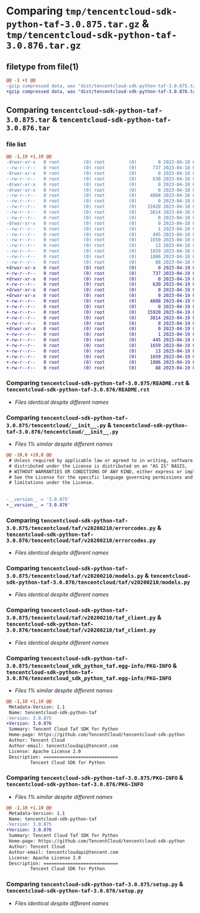 # Comparing `tmp/tencentcloud-sdk-python-taf-3.0.875.tar.gz` & `tmp/tencentcloud-sdk-python-taf-3.0.876.tar.gz`

## filetype from file(1)

```diff
@@ -1 +1 @@
-gzip compressed data, was "dist/tencentcloud-sdk-python-taf-3.0.875.tar", last modified: Tue Apr 18 00:53:51 2023, max compression
+gzip compressed data, was "dist/tencentcloud-sdk-python-taf-3.0.876.tar", last modified: Wed Apr 19 00:37:27 2023, max compression
```

## Comparing `tencentcloud-sdk-python-taf-3.0.875.tar` & `tencentcloud-sdk-python-taf-3.0.876.tar`

### file list

```diff
@@ -1,19 +1,19 @@
-drwxr-xr-x   0 root         (0) root         (0)        0 2023-04-18 00:53:51.000000 tencentcloud-sdk-python-taf-3.0.875/
--rw-r--r--   0 root         (0) root         (0)      737 2023-04-18 00:53:51.000000 tencentcloud-sdk-python-taf-3.0.875/README.rst
-drwxr-xr-x   0 root         (0) root         (0)        0 2023-04-18 00:53:51.000000 tencentcloud-sdk-python-taf-3.0.875/tencentcloud/
--rw-r--r--   0 root         (0) root         (0)      630 2023-04-18 00:53:51.000000 tencentcloud-sdk-python-taf-3.0.875/tencentcloud/__init__.py
-drwxr-xr-x   0 root         (0) root         (0)        0 2023-04-18 00:53:51.000000 tencentcloud-sdk-python-taf-3.0.875/tencentcloud/taf/
-drwxr-xr-x   0 root         (0) root         (0)        0 2023-04-18 00:53:51.000000 tencentcloud-sdk-python-taf-3.0.875/tencentcloud/taf/v20200210/
--rw-r--r--   0 root         (0) root         (0)     4808 2023-04-18 00:53:51.000000 tencentcloud-sdk-python-taf-3.0.875/tencentcloud/taf/v20200210/errorcodes.py
--rw-r--r--   0 root         (0) root         (0)        0 2023-04-18 00:53:51.000000 tencentcloud-sdk-python-taf-3.0.875/tencentcloud/taf/v20200210/__init__.py
--rw-r--r--   0 root         (0) root         (0)    15920 2023-04-18 00:53:51.000000 tencentcloud-sdk-python-taf-3.0.875/tencentcloud/taf/v20200210/models.py
--rw-r--r--   0 root         (0) root         (0)     3814 2023-04-18 00:53:51.000000 tencentcloud-sdk-python-taf-3.0.875/tencentcloud/taf/v20200210/taf_client.py
--rw-r--r--   0 root         (0) root         (0)        0 2023-04-18 00:53:51.000000 tencentcloud-sdk-python-taf-3.0.875/tencentcloud/taf/__init__.py
-drwxr-xr-x   0 root         (0) root         (0)        0 2023-04-18 00:53:51.000000 tencentcloud-sdk-python-taf-3.0.875/tencentcloud_sdk_python_taf.egg-info/
--rw-r--r--   0 root         (0) root         (0)        1 2023-04-18 00:53:51.000000 tencentcloud-sdk-python-taf-3.0.875/tencentcloud_sdk_python_taf.egg-info/dependency_links.txt
--rw-r--r--   0 root         (0) root         (0)      445 2023-04-18 00:53:51.000000 tencentcloud-sdk-python-taf-3.0.875/tencentcloud_sdk_python_taf.egg-info/SOURCES.txt
--rw-r--r--   0 root         (0) root         (0)     1659 2023-04-18 00:53:51.000000 tencentcloud-sdk-python-taf-3.0.875/tencentcloud_sdk_python_taf.egg-info/PKG-INFO
--rw-r--r--   0 root         (0) root         (0)       13 2023-04-18 00:53:51.000000 tencentcloud-sdk-python-taf-3.0.875/tencentcloud_sdk_python_taf.egg-info/top_level.txt
--rw-r--r--   0 root         (0) root         (0)     1659 2023-04-18 00:53:51.000000 tencentcloud-sdk-python-taf-3.0.875/PKG-INFO
--rw-r--r--   0 root         (0) root         (0)     1006 2023-04-18 00:53:51.000000 tencentcloud-sdk-python-taf-3.0.875/setup.py
--rw-r--r--   0 root         (0) root         (0)       88 2023-04-18 00:53:51.000000 tencentcloud-sdk-python-taf-3.0.875/setup.cfg
+drwxr-xr-x   0 root         (0) root         (0)        0 2023-04-19 00:37:27.000000 tencentcloud-sdk-python-taf-3.0.876/
+-rw-r--r--   0 root         (0) root         (0)      737 2023-04-19 00:37:27.000000 tencentcloud-sdk-python-taf-3.0.876/README.rst
+drwxr-xr-x   0 root         (0) root         (0)        0 2023-04-19 00:37:27.000000 tencentcloud-sdk-python-taf-3.0.876/tencentcloud/
+-rw-r--r--   0 root         (0) root         (0)      630 2023-04-19 00:37:27.000000 tencentcloud-sdk-python-taf-3.0.876/tencentcloud/__init__.py
+drwxr-xr-x   0 root         (0) root         (0)        0 2023-04-19 00:37:27.000000 tencentcloud-sdk-python-taf-3.0.876/tencentcloud/taf/
+drwxr-xr-x   0 root         (0) root         (0)        0 2023-04-19 00:37:27.000000 tencentcloud-sdk-python-taf-3.0.876/tencentcloud/taf/v20200210/
+-rw-r--r--   0 root         (0) root         (0)     4808 2023-04-19 00:37:27.000000 tencentcloud-sdk-python-taf-3.0.876/tencentcloud/taf/v20200210/errorcodes.py
+-rw-r--r--   0 root         (0) root         (0)        0 2023-04-19 00:37:27.000000 tencentcloud-sdk-python-taf-3.0.876/tencentcloud/taf/v20200210/__init__.py
+-rw-r--r--   0 root         (0) root         (0)    15920 2023-04-19 00:37:27.000000 tencentcloud-sdk-python-taf-3.0.876/tencentcloud/taf/v20200210/models.py
+-rw-r--r--   0 root         (0) root         (0)     3814 2023-04-19 00:37:27.000000 tencentcloud-sdk-python-taf-3.0.876/tencentcloud/taf/v20200210/taf_client.py
+-rw-r--r--   0 root         (0) root         (0)        0 2023-04-19 00:37:27.000000 tencentcloud-sdk-python-taf-3.0.876/tencentcloud/taf/__init__.py
+drwxr-xr-x   0 root         (0) root         (0)        0 2023-04-19 00:37:27.000000 tencentcloud-sdk-python-taf-3.0.876/tencentcloud_sdk_python_taf.egg-info/
+-rw-r--r--   0 root         (0) root         (0)        1 2023-04-19 00:37:27.000000 tencentcloud-sdk-python-taf-3.0.876/tencentcloud_sdk_python_taf.egg-info/dependency_links.txt
+-rw-r--r--   0 root         (0) root         (0)      445 2023-04-19 00:37:27.000000 tencentcloud-sdk-python-taf-3.0.876/tencentcloud_sdk_python_taf.egg-info/SOURCES.txt
+-rw-r--r--   0 root         (0) root         (0)     1659 2023-04-19 00:37:27.000000 tencentcloud-sdk-python-taf-3.0.876/tencentcloud_sdk_python_taf.egg-info/PKG-INFO
+-rw-r--r--   0 root         (0) root         (0)       13 2023-04-19 00:37:27.000000 tencentcloud-sdk-python-taf-3.0.876/tencentcloud_sdk_python_taf.egg-info/top_level.txt
+-rw-r--r--   0 root         (0) root         (0)     1659 2023-04-19 00:37:27.000000 tencentcloud-sdk-python-taf-3.0.876/PKG-INFO
+-rw-r--r--   0 root         (0) root         (0)     1006 2023-04-19 00:37:27.000000 tencentcloud-sdk-python-taf-3.0.876/setup.py
+-rw-r--r--   0 root         (0) root         (0)       88 2023-04-19 00:37:27.000000 tencentcloud-sdk-python-taf-3.0.876/setup.cfg
```

### Comparing `tencentcloud-sdk-python-taf-3.0.875/README.rst` & `tencentcloud-sdk-python-taf-3.0.876/README.rst`

 * *Files identical despite different names*

### Comparing `tencentcloud-sdk-python-taf-3.0.875/tencentcloud/__init__.py` & `tencentcloud-sdk-python-taf-3.0.876/tencentcloud/__init__.py`

 * *Files 1% similar despite different names*

```diff
@@ -10,8 +10,8 @@
 # Unless required by applicable law or agreed to in writing, software
 # distributed under the License is distributed on an "AS IS" BASIS,
 # WITHOUT WARRANTIES OR CONDITIONS OF ANY KIND, either express or implied.
 # See the License for the specific language governing permissions and
 # limitations under the License.
 
 
-__version__ = '3.0.875'
+__version__ = '3.0.876'
```

### Comparing `tencentcloud-sdk-python-taf-3.0.875/tencentcloud/taf/v20200210/errorcodes.py` & `tencentcloud-sdk-python-taf-3.0.876/tencentcloud/taf/v20200210/errorcodes.py`

 * *Files identical despite different names*

### Comparing `tencentcloud-sdk-python-taf-3.0.875/tencentcloud/taf/v20200210/models.py` & `tencentcloud-sdk-python-taf-3.0.876/tencentcloud/taf/v20200210/models.py`

 * *Files identical despite different names*

### Comparing `tencentcloud-sdk-python-taf-3.0.875/tencentcloud/taf/v20200210/taf_client.py` & `tencentcloud-sdk-python-taf-3.0.876/tencentcloud/taf/v20200210/taf_client.py`

 * *Files identical despite different names*

### Comparing `tencentcloud-sdk-python-taf-3.0.875/tencentcloud_sdk_python_taf.egg-info/PKG-INFO` & `tencentcloud-sdk-python-taf-3.0.876/tencentcloud_sdk_python_taf.egg-info/PKG-INFO`

 * *Files 1% similar despite different names*

```diff
@@ -1,10 +1,10 @@
 Metadata-Version: 1.1
 Name: tencentcloud-sdk-python-taf
-Version: 3.0.875
+Version: 3.0.876
 Summary: Tencent Cloud Taf SDK for Python
 Home-page: https://github.com/TencentCloud/tencentcloud-sdk-python
 Author: Tencent Cloud
 Author-email: tencentcloudapi@tencent.com
 License: Apache License 2.0
 Description: ============================
         Tencent Cloud SDK for Python
```

### Comparing `tencentcloud-sdk-python-taf-3.0.875/PKG-INFO` & `tencentcloud-sdk-python-taf-3.0.876/PKG-INFO`

 * *Files 1% similar despite different names*

```diff
@@ -1,10 +1,10 @@
 Metadata-Version: 1.1
 Name: tencentcloud-sdk-python-taf
-Version: 3.0.875
+Version: 3.0.876
 Summary: Tencent Cloud Taf SDK for Python
 Home-page: https://github.com/TencentCloud/tencentcloud-sdk-python
 Author: Tencent Cloud
 Author-email: tencentcloudapi@tencent.com
 License: Apache License 2.0
 Description: ============================
         Tencent Cloud SDK for Python
```

### Comparing `tencentcloud-sdk-python-taf-3.0.875/setup.py` & `tencentcloud-sdk-python-taf-3.0.876/setup.py`

 * *Files identical despite different names*

